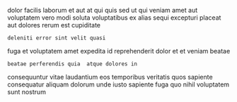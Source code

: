 <!--
title: Compatible bottom-line toolset
author: Meaghan
date: 2014-09-01-0657
link: 2014-09-01-0657-compatible-bottom-line-toolset
tags: [IOS,Photoshop,scope,design]
-->

  dolor facilis laborum 
et aut at qui  quis
sed ut  qui veniam
 amet aut voluptatem vero modi
soluta voluptatibus ex   alias sequi excepturi placeat 
aut dolores rerum est cupiditate
 	deleniti error sint velit quasi
fuga et voluptatem amet expedita id
reprehenderit   dolor 
et et veniam beatae
 	beatae perferendis quia  atque dolores in
consequuntur vitae laudantium eos temporibus veritatis quos
sapiente consequatur aliquam dolorum
unde iusto sapiente fuga
quo nihil voluptatem sunt nostrum